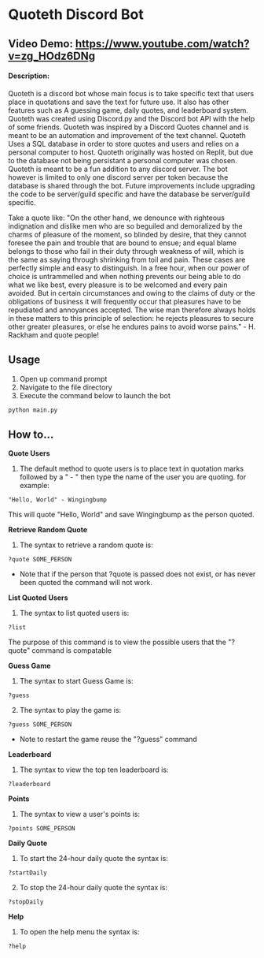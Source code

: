 # Quoteth Discord Bot
## Video Demo:  https://www.youtube.com/watch?v=zg_HOdz6DNg
#### Description:
Quoteth is a discord bot whose main focus is to take specific text that users place in quotations and save the text for future use.
It also has other features such as A guessing game, daily quotes, and leaderboard system.
Quoteth was created using Discord.py and the Discord bot API with the help of some friends.
Quoteth was inspired by a Discord Quotes channel and is meant to be an automation and improvement of the text channel.
Quoteth Uses a SQL database in order to store quotes and users and relies on a personal computer to host.
Quoteth originally was hosted on Replit, but due to the database not being persistant a personal computer was chosen.
Quoteth is meant to be a fun addition to any discord server.
The bot however is limited to only one discord server per token because the database is shared through the bot.
Future improvements include upgrading the code to be server/guild specific and have the database be server/guild specific.

Take a quote like: 
"On the other hand, we denounce with righteous indignation and dislike men who are so beguiled and demoralized by the charms of pleasure of the moment, so blinded by desire, that they cannot foresee the pain and trouble that are bound to ensue; and equal blame belongs to those who fail in their duty through weakness of will, which is the same as saying through shrinking from toil and pain. These cases are perfectly simple and easy to distinguish. In a free hour, when our power of choice is untrammelled and when nothing prevents our being able to do what we like best, every pleasure is to be welcomed and every pain avoided. But in certain circumstances and owing to the claims of duty or the obligations of business it will frequently occur that pleasures have to be repudiated and annoyances accepted. The wise man therefore always holds in these matters to this principle of selection: he rejects pleasures to secure other greater pleasures, or else he endures pains to avoid worse pains." - H. Rackham
and quote people!

## Usage
1. Open up command prompt
2. Navigate to the file directory
3. Execute the command below to launch the bot
```bash
python main.py
```

## How to...
**Quote Users**
1. The default method to quote users is to place text in quotation marks followed by a " - " then type the name of the user you are quoting.
for example:
```
"Hello, World" - Wingingbump
```
This will quote "Hello, World" and save Wingingbump as the person quoted.

**Retrieve Random Quote**
1. The syntax to retrieve a random quote is:
```
?quote SOME_PERSON
```
* Note that if the person that ?quote is passed does not exist, or has never been quoted the command will not work.

**List Quoted Users**
1. The syntax to list quoted users is:
```
?list
```
The purpose of this command is to view the possible users that the "?quote" command is compatable

**Guess Game**
1. The syntax to start Guess Game is:
```
?guess
```

2. The syntax to play the game is:
```
?guess SOME_PERSON
```
* Note to restart the game reuse the "?guess" command

**Leaderboard**
1. The syntax to view the top ten leaderboard is:
```
?leaderboard
```
**Points**
1. The syntax to view a user's points is:
```
?points SOME_PERSON
```

**Daily Quote**
1. To start the 24-hour daily quote the syntax is:
```
?startDaily
```
2. To stop the 24-hour daily quote the syntax is:
```
?stopDaily
```
**Help**
1. To open the help menu the syntax is:
```
?help
```